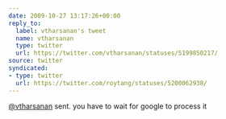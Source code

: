 ```yaml
---
date: 2009-10-27 13:17:26+00:00
reply_to:
  label: vtharsanan's tweet
  name: vtharsanan
  type: twitter
  url: https://twitter.com/vtharsanan/statuses/5199850217/
source: twitter
syndicated:
- type: twitter
  url: https://twitter.com/roytang/statuses/5200062938/
---
```


[@vtharsanan](https://twitter.com/vtharsanan/) sent. you have to wait for google to process it